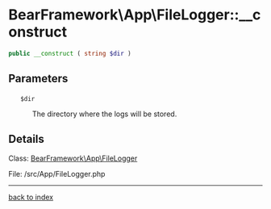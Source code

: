 # BearFramework\App\FileLogger::__construct

```php
public __construct ( string $dir )
```

## Parameters

&nbsp;&nbsp;&nbsp;&nbsp;&nbsp;&nbsp;`$dir`

&nbsp;&nbsp;&nbsp;&nbsp;&nbsp;&nbsp;&nbsp;&nbsp;&nbsp;&nbsp;&nbsp;&nbsp;The directory where the logs will be stored.

## Details

Class: [BearFramework\App\FileLogger](bearframework.app.filelogger.class.md)

File: /src/App/FileLogger.php

---

[back to index](index.md)

